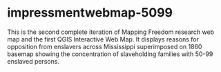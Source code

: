 # impressmentwebmap-5099
This is the second complete iteration of Mapping Freedom research web map and the first QGIS Interactive Web Map. 
It displays reasons for opposition from enslavers across Mississippi superimposed on 1860 basemap showing the concentration of slaveholding families with 50-99 enslaved persons.
